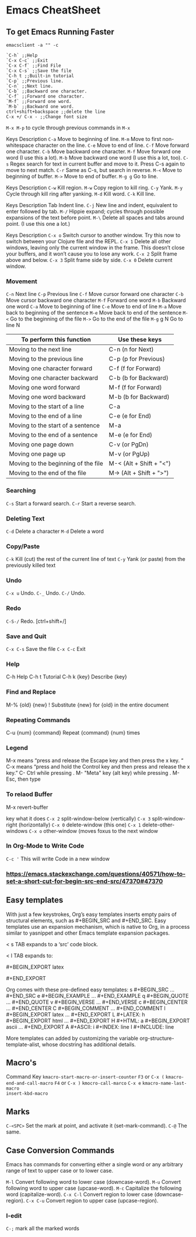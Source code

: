 # Emacs CheatSheet

## To get Emacs Running Faster

`emacsclient -a "" -c`

```elisp
`C-h` ;;Help
`C-x C-c` ;;Exit
`C-x C-f` ;;Find File
`C-x C-s` ;;Save the file
`C-h t ;;Built-in tutorial
`C-p` ;;Previous line.
`C-n` ;;Next line.
`C-b` ;;Backward one character.
`C-f` ;;Forward one character.
`M-f` ;;Forward one word.
`M-b` ;;Backward one word.
ctrl+shift+backspace ;;delete the line
C-x +/ C-x - ;;Change font size
```
`M-x M-p` to cycle through previous commands in `M-x`

Keys 	Description
`C-a` 	Move to beginning of line.
`M-m` 	Move to first non-whitespace character on the line.
`C-e` 	Move to end of line.
`C-f` 	Move forward one character.
`C-b` 	Move backward one character.
`M-f` 	Move forward one word (I use this a lot).
`M-b` 	Move backward one word (I use this a lot, too).
`C-s` 	Regex search for text in current buffer and move to it. Press C-s again to move to next match.
`C-r` 	Same as C-s, but search in reverse.
`M-<` 	Move to beginning of buffer.
`M->` 	Move to end of buffer.
`M-g g` 	Go to line. 

Keys 	Description
`C-w` 	Kill region.
`M-w` 	Copy region to kill ring.
`C-y` 	Yank.
`M-y` 	Cycle through kill ring after yanking.
`M-d` 	Kill word.
`C-k` 	Kill line. 

Keys 	Description
Tab 	Indent line.
`C-j` 	New line and indent, equivalent to enter followed by tab.
`M-/` 	Hippie expand; cycles through possible expansions of the text before point.
`M-\` 	Delete all spaces and tabs around point. (I use this one a lot.)


Keys 	Description
`C-x o` 	Switch cursor to another window. Try this now to switch between your Clojure file and the REPL.
`C-x 1` 	Delete all other windows, leaving only the current window in the frame. This doesn’t close your buffers, and it won’t cause you to lose any work.
`C-x 2` 	Split frame above and below.
`C-x 3` 	Split frame side by side.
`C-x 0` 	Delete current window. 


### Movement

`C-n` Next line
`C-p` Previous line
`C-f` Move cursor forward one character
`C-b` Move cursor backward one character
`M-f` Forward one word
`M-b` Backward one word
`C-a` Move to beginning of line
`C-e` Move to end of line
`M-a` Move back to beginning of the sentence
`M-e` Move back to end of the sentence
`M-<` Go to the beginning of the file
`M->` Go to the end of the file
`M-g` g N Go to line N

To perform this function             | Use these keys
-------------------------------------|---------------------------------
Moving to the next line              | C-n (n for Next)
Moving to the previous line          | C-p (p for Previous)
Moving one character forward         | C-f (f for Forward) 
Moving one character backward        | C-b (b for Backward)
Moving one word forward              | M-f (f for Forward) 
Moving one word backward             | M-b (b for Backward)
Moving to the start of a line        | C-a 
Moving to the end of a line          | C-e (e for End)
Moving to the start of a sentence    | M-a
Moving to the end of a sentence      | M-e (e for End)
Moving one page down                 | C-v (or PgDn)
Moving one page up                   | M-v (or PgUp)
Moving to the beginning of the file  | M-< (Alt + Shift + "<")
Moving to the end of the file        | M-> (Alt + Shift + ">")

### Searching

`C-s` Start a forward search.
`C-r` Start a reverse search.

### Deleting Text

`C-d` Delete a character
`M-d` Delete a word

### Copy/Paste

`C-k` Kill (cut) the rest of the current line of text
`C-y` Yank (or paste) from the previously killed text

### Undo

`C-x u` Undo.
`C-_` Undo.
`C-/` Undo.

### Redo
`C-S-/` Redo. [ctrl+shift+/]

### Save and Quit

`C-x C-s` Save the file
`C-x C-c` Exit

### Help

C-h Help
C-h t Tutorial
C-h k {key} Describe {key}

### Find and Replace

M-% {old} {new} ! Substitute {new} for {old} in the entire document

### Repeating Commands

C-u {num} {command} Repeat {command} {num} times

### Legend

M-x means “press and release the Escape key and then press the x key. “
C-x means “press and hold the Control key and then press and release the x key.”
C-<char> Ctrl while pressing <char>.
M-<char> "Meta" key (alt key) while pressing <char>.
M-<char> Esc, then type <char>

### To relaod Buffer

M-x revert-buffer


key 	what it does
`C-x 2` 	split-window-below (vertically)
`C-x 3` 	split-window-right (horizontally)
`C-x 0` 	delete-window (this one)
`C-x 1` 	delete-other-windows
`C-x o` 	other-window (moves foxus to the next window

###   In Org-Mode to Write Code

`C-c '`  This will write Code in a new window 

###  https://emacs.stackexchange.com/questions/40571/how-to-set-a-short-cut-for-begin-src-end-src/47370#47370

## Easy templates

With just a few keystrokes, Org’s easy templates inserts empty pairs of structural elements, such as #+BEGIN_SRC and #+END_SRC. Easy templates use an expansion mechanism, which is native to Org, in a process similar to yasnippet and other Emacs template expansion packages.

< s TAB expands to a ‘src’ code block.

< l TAB expands to:

#+BEGIN_EXPORT latex

#+END_EXPORT

Org comes with these pre-defined easy templates:
s	#+BEGIN_SRC ... #+END_SRC
e	#+BEGIN_EXAMPLE ... #+END_EXAMPLE
q	#+BEGIN_QUOTE ... #+END_QUOTE
v	#+BEGIN_VERSE ... #+END_VERSE
c	#+BEGIN_CENTER ... #+END_CENTER
C	#+BEGIN_COMMENT ... #+END_COMMENT
l	#+BEGIN_EXPORT latex ... #+END_EXPORT
L	#+LATEX:
h	#+BEGIN_EXPORT html ... #+END_EXPORT
H	#+HTML:
a	#+BEGIN_EXPORT ascii ... #+END_EXPORT
A	#+ASCII:
i	#+INDEX: line
I	#+INCLUDE: line

More templates can added by customizing the variable org-structure-template-alist, whose docstring has additional details. 


## Macro's

Command 	Key
`kmacro-start-macro-or-insert-counter` 	`F3` or `C-x (`
`kmacro-end-and-call-macro` 	`F4` or `C-x )`
`kmocro-call-marco`       `C-x e`
`kmacro-name-last-macro` 	
`insert-kbd-macro` 	

## Marks

`C-<SPC>` Set the mark at point, and activate it (set-mark-command).
`C-@`   The same. 

## Case Conversion Commands

Emacs has commands for converting either a single word or any arbitrary range of text to upper case or to lower case.

`M-l` Convert following word to lower case (downcase-word).
`M-u` Convert following word to upper case (upcase-word).
`M-c` Capitalize the following word (capitalize-word).
`C-x C-l` Convert region to lower case (downcase-region).
`C-x C-u` Convert region to upper case (upcase-region). 

### I-edit

`C-;` mark all the marked words
